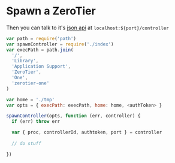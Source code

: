# Spawn a ZeroTier
Then you can talk to it's [json api](https://github.com/zerotier/ZeroTierOne/tree/master/controller) at `localhost:${port}/controller`

```javascript
var path = require('path')
var spawnController = require('./index')
var execPath = path.join(
  '/',
  'Library',
  'Application Support',
  'ZeroTier',
  'One',
  'zerotier-one'
)

var home = './tmp'
var opts = { execPath: execPath, home: home, <authToken> }

spawnController(opts, function (err, controller) {
  if (err) throw err

  var { proc, controllerId, authtoken, port } = controller
  
  // do stuff

})
```
